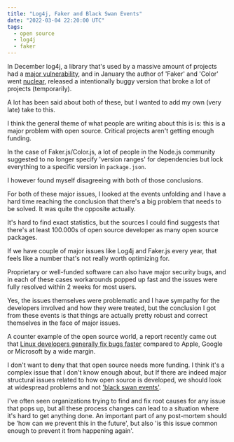 ```yaml
---
title: "Log4j, Faker and Black Swan Events"
date: "2022-03-04 22:20:00 UTC"
tags:
  - open source
  - log4j
  - faker
---
```


In December log4j, a library that's used by a massive amount of projects had
a [major vulnerability][1], and in January the author of 'Faker' and 'Color'
went [nuclear][2], released a intentionally buggy version that broke a lot of
projects (temporarily).

A lot has been said about both of these, but I wanted to add my own (very late)
take to this.

I think the general theme of what people are writing about this is is: this
is a major problem with open source. Critical projects aren't getting enough
funding.

In the case of Faker.js/Color.js, a lot of people in the Node.js community
suggested to no longer specify 'version ranges' for dependencies but lock
everything to a specific version in `package.json`.

I however found myself disagreeing with both of those conclusions. 

For both of these major issues, I looked at the events
unfolding and I have a hard time reaching the conclusion that there's a big
problem that needs to be solved. It was quite the opposite actually.

It's hard to find exact statistics, but the sources I could find suggests
that there's at least 100.000s of open source developer as many open source
packages.

If we have couple of major issues like Log4j and Faker.js every year, that
feels like a number that's not really worth optimizing for.

Proprietary or well-funded software can also have major security bugs,
and in each of these cases workarounds popped up fast and the issues were
fully resolved within 2 weeks for most users.

Yes, the issues themselves were problematic and I have sympathy for the
developers involved and how they were treated, but the conclusion I got
from these events is that things are actually pretty robust and correct
themselves in the face of major issues.

A counter example of the open source world, a report recently came out that
[Linux developers generally fix bugs faster][4] compared to Apple, Google
or Microsoft by a wide margin.

I don't want to deny that that open source needs more funding. I think it's
a complex issue that I don't know enough about, but If there are indeed
major structural issues related to how open source is developed, we should
look at widespread problems and not ['black swan events'][3].

I've often seen organizations trying to find and fix root causes for any
issue that pops up, but all these process changes can lead to a situation
where it's hard to get anything done. An important part of any post-mortem
should be 'how can we prevent this in the future', but also 'is this issue
common enough to prevent it from happening again'.



[1]: https://www.cisa.gov/uscert/apache-log4j-vulnerability-guidance
[2]: https://www.theverge.com/2022/1/9/22874949/developer-corrupts-open-source-libraries-projects-affected
[3]: https://en.wikipedia.org/wiki/Black_swan_theory
[4]: https://fossbytes.com/linux-developers-faster-than-apple-google/
